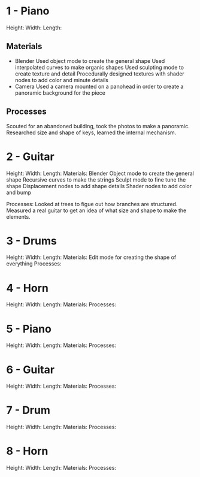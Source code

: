 # 1 - Piano
Height: 
Width: 
Length: 
## Materials


- Blender
Used object mode to create the general shape
Used interpolated curves to make organic shapes
Used sculpting mode to create texture and detail
Procedurally designed textures with shader nodes to add color and minute details
- Camera
Used a camera mounted on a panohead in order to create a panoramic background for the piece

## Processes
Scouted for an abandoned building, took the photos to make a panoramic.
Researched size and shape of keys, learned the internal mechanism.

# 2 - Guitar
Height: 
Width: 
Length: 
Materials: 
Blender
Object mode to create the general shape
Recursive curves to make the strings
Sculpt mode to fine tune the shape
Displacement nodes to add shape details
Shader nodes to add color and bump

Processes: 
Looked at trees to figue out how branches are structured.
Measured a real guitar to get an idea of what size and shape to make the elements.

# 3 - Drums
Height: 
Width: 
Length: 
Materials: 
Edit mode for creating the shape of everything
Processes: 

# 4 - Horn
Height: 
Width: 
Length: 
Materials: 
Processes: 

# 5 - Piano
Height: 
Width: 
Length: 
Materials: 
Processes: 

# 6 - Guitar
Height: 
Width: 
Length: 
Materials: 
Processes: 

# 7 - Drum
Height: 
Width: 
Length: 
Materials: 
Processes: 

# 8 - Horn
Height: 
Width: 
Length: 
Materials: 
Processes: 
